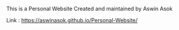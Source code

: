 This is a Personal Website Created and maintained by Aswin Asok 

Link : https://aswinasok.github.io/Personal-Website/

